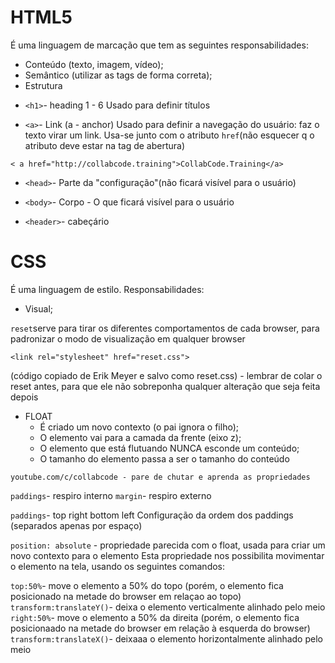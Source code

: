 # HTML5

É uma linguagem de marcação que tem as seguintes responsabilidades:

- Conteúdo (texto, imagem, vídeo);
- Semântico (utilizar as tags de forma correta);
- Estrutura

* `<h1>`- heading 1 - 6
Usado para definir títulos

- `<a>`- Link (a - anchor)
Usado para definir a navegação do usuário: faz o texto virar um link. Usa-se junto com o atributo `href`(não esquecer q o atributo deve estar na tag de abertura)
```
< a href="http://collabcode.training">CollabCode.Training</a>
```

- `<head>`- Parte da "configuração"(não ficará visível para o usuário)

- `<body>`- Corpo - O que ficará visível para o usuário

- `<header>`- cabeçário



# CSS

É uma linguagem de estilo.  Responsabilidades:

- Visual;

`reset`serve para tirar os diferentes comportamentos de cada browser, para padronizar o modo de visualização em qualquer browser
```
<link rel="stylesheet" href="reset.css">
```
(código copiado de Erik Meyer e salvo como reset.css) - lembrar de colar o reset antes, para que ele não sobreponha qualquer alteração que seja feita depois

- FLOAT 
    - É criado um novo contexto (o pai ignora o filho);
    - O elemento vai para a camada da frente (eixo z);
    - O elemento que está flutuando NUNCA esconde um conteúdo;
    - O tamanho do elemento passa a ser o tamanho do conteúdo

```
youtube.com/c/collabcode - pare de chutar e aprenda as propriedades
```

`paddings`- respiro interno
`margin`- respiro externo

`paddings`- top right bottom left
Configuração da ordem dos paddings (separados apenas por espaço)

`position: absolute` - propriedade parecida com o float, usada para criar um novo contexto para o elemento
    Esta propriedade nos possibilita movimentar o elemento na tela, usando os seguintes comandos:

`top:50%`- move o elemento a 50% do topo (porém, o elemento fica posicionado na metade do browser em relaçao ao topo)
`transform:translateY()`- deixa o elemento verticalmente alinhado pelo meio
`right:50%`- move o elemento a 50% da direita (porém, o elemento fica posicionaado na metade do browser em relação à esquerda do browser)
`transform:translateX()`- deixaaa o elemento horizontalmente alinhado pelo meio





